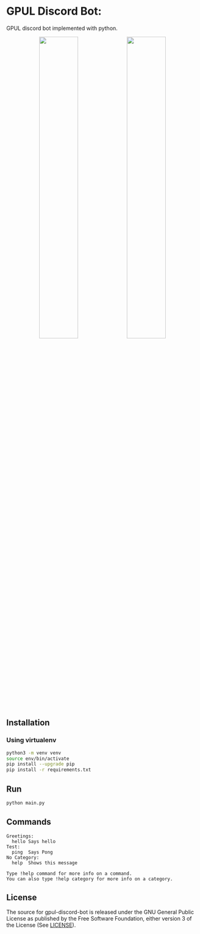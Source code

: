 # GPUL Discord Bot:

GPUL discord bot implemented with python.

<p align="middle">
    <img width="45%" src="https://external-content.duckduckgo.com/iu/?u=https%3A%2F%2Fupload.wikimedia.org%2Fwikipedia%2Fcommons%2Fthumb%2F1%2F1b%2FLogo_GPUL.svg%2F500px-Logo_GPUL.svg.png&f=1&nofb=1">
  <img width="45%" src="https://discord.com/assets/e4923594e694a21542a489471ecffa50.svg">
</p>

## Installation

### Using virtualenv

```bash
python3 -m venv venv
source env/bin/activate
pip install --upgrade pip
pip install -r requirements.txt
```

## Run

```bash
python main.py
```

## Commands

```
Greetings:
  hello Says hello
Test:
  ping  Says Pong
​No Category:
  help  Shows this message

Type !help command for more info on a command.
You can also type !help category for more info on a category.
```

## License

The source for gpul-discord-bot is released under the GNU General Public License as published by the Free Software Foundation, either version 3 of the License (See [LICENSE](https://github.com/pedrety/gpul-discord-bot/blob/main/LICENSE)).